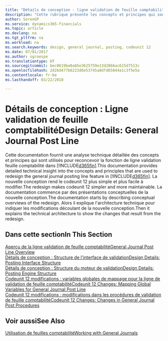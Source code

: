 ```yaml
---
title: "Détails de conception - ligne validation de feuille comptabilité | Microsoft Docs"
description: "Cette rubrique présente les concepts et principes qui sont utilisés pour reconcevoir la fonction de ligne validation feuille comptabilité dans Finance and Operations, Business edition."
author: SorenGP
ms.service: dynamics365-financials
ms.topic: article
ms.devlang: na
ms.tgt_pltfrm: na
ms.workload: na
ms.search.keywords: design, general journal, posting, codeunit 12
ms.date: 07/01/2017
ms.author: sgroespe
ms.translationtype: HT
ms.sourcegitcommit: bec0619be0a65e3625759e13d2866ac615d7513c
ms.openlocfilehash: 2d26d477b6223d6e53745a8dfd65844a1c3f5e5a
ms.contentlocale: fr-be
ms.lasthandoff: 03/22/2018

---
```

# <a name="design-details-general-journal-post-line"></a><span data-ttu-id="e6978-103">Détails de conception : Ligne validation de feuille comptabilité</span><span class="sxs-lookup"><span data-stu-id="e6978-103">Design Details: General Journal Post Line</span></span>
<span data-ttu-id="e6978-104">Cette documentation fournit une analyse technique détaillée des concepts et principes qui sont utilisés pour reconcevoir la fonction de ligne validation feuille comptabilité dans [!INCLUDE[d365fin](includes/d365fin_md.md)].</span><span class="sxs-lookup"><span data-stu-id="e6978-104">This documentation provides detailed technical insight into the concepts and principles that are used to redesign the general journal posting line feature in [!INCLUDE[d365fin](includes/d365fin_md.md)].</span></span> <span data-ttu-id="e6978-105">La nouvelle conception rend le codeunit 12 plus simple et plus facile à modifier.</span><span class="sxs-lookup"><span data-stu-id="e6978-105">The redesign makes codeunit 12 simpler and more maintainable.</span></span> <span data-ttu-id="e6978-106">La documentation commence par des présentations conceptuelles de la nouvelle conception.</span><span class="sxs-lookup"><span data-stu-id="e6978-106">The documentation starts by describing conceptual overviews of the redesign.</span></span> <span data-ttu-id="e6978-107">Alors il explique l'architecture technique pour indiquer les modifications découlant de la nouvelle conception.</span><span class="sxs-lookup"><span data-stu-id="e6978-107">Then it explains the technical architecture to show the changes that result from the redesign.</span></span>  

## <a name="in-this-section"></a><span data-ttu-id="e6978-108">Dans cette section</span><span class="sxs-lookup"><span data-stu-id="e6978-108">In This Section</span></span>  
[<span data-ttu-id="e6978-109">Aperçu de la ligne validation de feuille comptabilité</span><span class="sxs-lookup"><span data-stu-id="e6978-109">General Journal Post Line Overview</span></span>](design-details-general-journal-post-line-overview.md)  
[<span data-ttu-id="e6978-110">Détails de conception : Structure de l'interface de validation</span><span class="sxs-lookup"><span data-stu-id="e6978-110">Design Details: Posting Interface Structure</span></span>](design-details-posting-interface-structure.md)  
[<span data-ttu-id="e6978-111">Détails de conception : Structure du moteur de validation</span><span class="sxs-lookup"><span data-stu-id="e6978-111">Design Details: Posting Engine Structure</span></span>](design-details-posting-engine-structure.md)  
[<span data-ttu-id="e6978-112">Codeunit 12 modifications : variables globales de mappage pour la ligne de validation de feuille comptabilité</span><span class="sxs-lookup"><span data-stu-id="e6978-112">Codeunit 12 Changes: Mapping Global Variables for General Journal Post Line</span></span>](design-details-codeunit-12-changes-mapping-global-variables-for-general-journal-post-line.md)  
[<span data-ttu-id="e6978-113">Codeunit 12 modifications : modifications dans les procédures de validation de feuille comptabilité</span><span class="sxs-lookup"><span data-stu-id="e6978-113">Codeunit 12 Changes: Changes in General Journal Post Procedures</span></span>](design-details-codeunit-12-changes-changes-in-general-journal-post-procedures.md)  

## <a name="see-also"></a><span data-ttu-id="e6978-114">Voir aussi</span><span class="sxs-lookup"><span data-stu-id="e6978-114">See Also</span></span>  
[<span data-ttu-id="e6978-115">Utilisation de feuilles comptabilité</span><span class="sxs-lookup"><span data-stu-id="e6978-115">Working with General Journals</span></span>](ui-work-general-journals.md)

